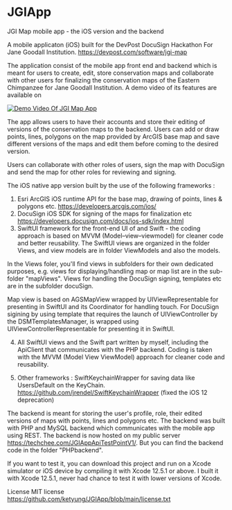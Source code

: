 # JGIApp

JGI Map mobile app - the iOS version and the backend

A mobile applicaton (iOS) built for the DevPost DocuSign Hackathon For Jane Goodall Institution. https://devpost.com/software/jgi-map

The application consist of the mobile app front end and backend which is meant for users to create, edit, store conservation maps 
and collaborate with other users for finalizing the conservation maps of the Eastern Chimpanzee for Jane Goodall Institution. A demo
video of its features are available on 


[![Demo Video Of JGI Map App](https://yt-embed.herokuapp.com/embed?v=usvb-vnXS-E)](https://youtu.be/usvb-vnXS-E "Demo Video Of JGI Map App")

The app allows users to have their accounts and store their editing of versions of the conservation maps to the backend.
Users can add or draw points, lines, polygons on the map provided by ArcGIS base map and save different versions of the maps and edit them
before coming to the desired version.

Users can collaborate with other roles of users, sign the map with DocuSign and send the map for other roles for reviewing and signing.

The iOS native app version built by the use of the following frameworks :

1. Esri ArcGIS iOS runtime API for the base map, drawing of points, lines & polygons etc. https://developers.arcgis.com/ios/
2. DocuSign iOS SDK for signing of the maps for finalization etc https://developers.docusign.com/docs/ios-sdk/index.html
3. SwiftUI framework for the front-end UI of and Swift - the coding approach is based on MVVM (Model–view–viewmodel) for cleaner code
and better reusability. The SwiftUI views are organized in the folder Views, and view models are in folder ViewModels and also the models.

In the Views foler, you'll find views in subfolders for their own dedicated purposes, e.g. views for displaying/handling map or map list are in the sub-folder    "mapViews". Views for handling the DocuSign signing, templates etc are in the subfolder docuSign.

Map view is based on AGSMapView wrapped by UIViewRepresentable for presenting in SwiftUI and its Coordinator for handling touch. For DocuSign sigining by using template that requires the launch of UIViewController by the DSMTemplatesManager, is wrapped using UIViewControllerRepresentable for presenting it in SwiftUI.

4. All SwiftUI views and the Swift part written by myself, including the ApiClient that communicates with the PHP backend. Coding is taken with 
the MVVM (Model View ViewModel) approach for cleaner code and reusability. 

5. Other frameworks : SwiftKeychainWrapper for saving data like UsersDefault on the KeyChain. https://github.com/jrendel/SwiftKeychainWrapper (fixed the iOS 12 deprecation)

The backend is meant for storing the user's profile, role, their edited versions of maps with points, lines and polygons etc. The backend was built
with PHP and MySQL backend which communicates with the mobile app using REST. The backend is now hosted on my public server https://techchee.com/JGIAppApiTestPointV1/. But you can find the backend code in the folder "PHPbackend".

If you want to test it, you can download this project and run on a Xcode simulator or iOS device by compiling it with Xcode 12.5.1 or above. 
I built it with Xcode 12.5.1, never had chance to test it with lower versions of Xcode. 


License MIT license https://github.com/ketyung/JGIApp/blob/main/license.txt
